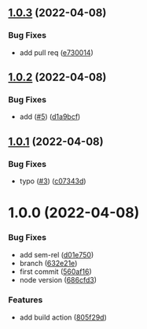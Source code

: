 ## [1.0.3](https://github.com/gczobel/testsemver/compare/v1.0.2...v1.0.3) (2022-04-08)


### Bug Fixes

* add pull req ([e730014](https://github.com/gczobel/testsemver/commit/e7300147776e95aa33e8c0b8fb74402abbbadca3))

## [1.0.2](https://github.com/gczobel/testsemver/compare/v1.0.1...v1.0.2) (2022-04-08)


### Bug Fixes

* add ([#5](https://github.com/gczobel/testsemver/issues/5)) ([d1a9bcf](https://github.com/gczobel/testsemver/commit/d1a9bcf8473fb91d9f19acd6e9f0307507e6a20f))

## [1.0.1](https://github.com/gczobel/testsemver/compare/v1.0.0...v1.0.1) (2022-04-08)


### Bug Fixes

* typo ([#3](https://github.com/gczobel/testsemver/issues/3)) ([c07343d](https://github.com/gczobel/testsemver/commit/c07343d693347e3d3f5b18aa7c63223c5386611a))

# 1.0.0 (2022-04-08)


### Bug Fixes

* add sem-rel ([d01e750](https://github.com/gczobel/testsemver/commit/d01e75074c25dbcc5aaf4b412ed0ed0c1ee11712))
* branch ([632e21e](https://github.com/gczobel/testsemver/commit/632e21e0c98362b423e9094eed280838c9f2bf81))
* first commit ([560af16](https://github.com/gczobel/testsemver/commit/560af161bb6b81feb85254200eadec3347eb8fe2))
* node version ([686cfd3](https://github.com/gczobel/testsemver/commit/686cfd34a157143fc4b5ca6b764422205405c058))


### Features

* add build action ([805f29d](https://github.com/gczobel/testsemver/commit/805f29d8acbfef8a906eeab04704d0f747c9c0d2))
